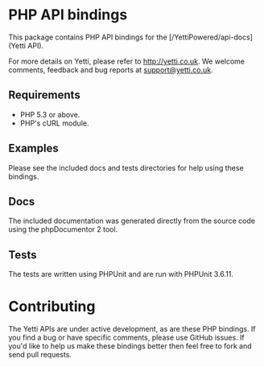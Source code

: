 # PHP API bindings

This package contains PHP API bindings for the [/YettiPowered/api-docs](Yetti API).

For more details on Yetti, please refer to http://yetti.co.uk. We welcome comments, feedback and bug reports at support@yetti.co.uk.

## Requirements

* PHP 5.3 or above.
* PHP's cURL module.

## Examples

Please see the included docs and tests directories for help using these bindings.

## Docs

The included documentation was generated directly from the source code using the phpDocumentor 2 tool.

## Tests

The tests are written using PHPUnit and are run with PHPUnit 3.6.11.

# Contributing

The Yetti APIs are under active development, as are these PHP bindings. If you find a bug or have specific comments, please use GitHub issues.
If you'd like to help us make these bindings better then feel free to fork and send pull requests.
